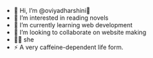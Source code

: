 - 👋 Hi, I’m @oviyadharshini🦄
- 👀 I’m interested in reading novels
- 🌱 I’m currently learning web development 
- 💞️ I’m looking to collaborate on website making
- 🧚‍♀️ she 
- ⚡ A very caffeine-dependent life form.

<!---
oviyadharshini/oviyadharshini is a ✨ special ✨ repository because its `README.md` (this file) appears on your GitHub profile.
You can click the Preview link to take a look at your changes.
--->
